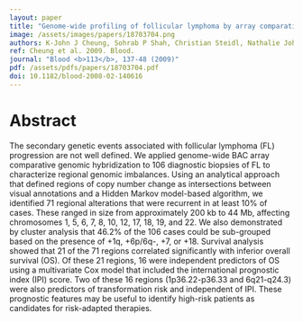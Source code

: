 ```yaml
---
layout: paper
title: "Genome-wide profiling of follicular lymphoma by array comparative genomic hybridization reveals prognostically significant DNA copy number imbalances."
image: /assets/images/papers/18703704.png
authors: K-John J Cheung, Sohrab P Shah, Christian Steidl, Nathalie Johnson, Thomas Relander, Adele Telenius, Betty Lai, Kevin P Murphy, Wan Lam, Abdulwahab J Al-Tourah, Joseph M Connors, Raymond T Ng, Randy D Gascoyne, Douglas E Horsman
ref: Cheung et al. 2009. Blood.
journal: "Blood <b>113</b>, 137-48 (2009)"
pdf: /assets/pdfs/papers/18703704.pdf
doi: 10.1182/blood-2008-02-140616
---
```


# Abstract

The secondary genetic events associated with follicular lymphoma (FL) progression are not well defined. We applied genome-wide BAC array comparative genomic hybridization to 106 diagnostic biopsies of FL to characterize regional genomic imbalances. Using an analytical approach that defined regions of copy number change as intersections between visual annotations and a Hidden Markov model-based algorithm, we identified 71 regional alterations that were recurrent in at least 10% of cases. These ranged in size from approximately 200 kb to 44 Mb, affecting chromosomes 1, 5, 6, 7, 8, 10, 12, 17, 18, 19, and 22. We also demonstrated by cluster analysis that 46.2% of the 106 cases could be sub-grouped based on the presence of +1q, +6p/6q-, +7, or +18. Survival analysis showed that 21 of the 71 regions correlated significantly with inferior overall survival (OS). Of these 21 regions, 16 were independent predictors of OS using a multivariate Cox model that included the international prognostic index (IPI) score. Two of these 16 regions (1p36.22-p36.33 and 6q21-q24.3) were also predictors of transformation risk and independent of IPI. These prognostic features may be useful to identify high-risk patients as candidates for risk-adapted therapies.

